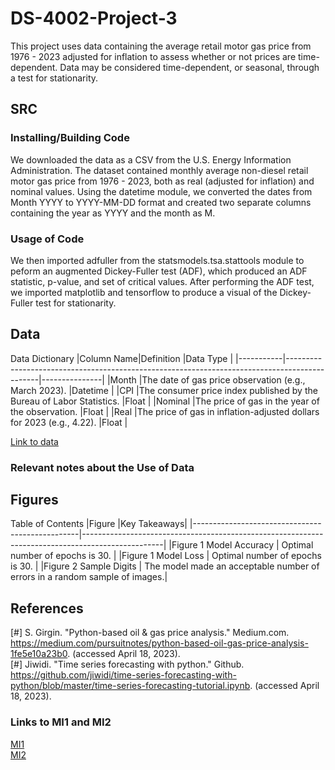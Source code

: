 # DS-4002-Project-3
This project uses data containing the average retail motor gas price from 1976 - 2023 adjusted for inflation to assess whether or not prices are time-dependent. Data may be considered time-dependent, or seasonal, through a test for stationarity. 

## SRC
### Installing/Building Code
  We downloaded the data as a CSV from the U.S. Energy Information Administration. The dataset contained monthly average non-diesel retail motor gas price from 1976 - 2023, both as real (adjusted for inflation) and nominal values. Using the datetime module, we converted the dates from Month YYYY to YYYY-MM-DD format and created two separate columns containing the year as YYYY and the month as M.


### Usage of Code
  We then imported adfuller from the statsmodels.tsa.stattools module to peform an augmented Dickey-Fuller test (ADF), which produced an ADF statistic, p-value, and set of critical values. After performing the ADF test, we imported matplotlib and tensorflow to produce a visual of the Dickey-Fuller test for stationarity. 

## Data
Data Dictionary
|Column Name|Definition                                                                                    |Data Type      | 
|-----------|----------------------------------------------------------------------------------------------|---------------|
|Month |The date of gas price observation (e.g., March 2023).                             |Datetime        |
|CPI |The consumer price index published by the Bureau of Labor Statistics.    |Float        |
|Nominal      |The price of gas in the year of the observation.  |Float      |
|Real      |The price of gas in inflation-adjusted dollars for 2023 (e.g., 4.22).     |Float         |

[Link to data](https://github.com/avneetch/DS-4002-Project-3/blob/3715b5e2e6df349ab240e39c4735fe80adb80e76/Data/real_gas.csv)


### Relevant notes about the Use of Data

## Figures
Table of Contents
|Figure     |Key Takeaways| 
|-------------------------------------------------|--------------------------------------------------------------------------------------------------|
|Figure 1 Model Accuracy                   | Optimal number of epochs is 30. |
|Figure 1 Model Loss                  | Optimal number of epochs is 30. |
|Figure 2 Sample Digits | The model made an acceptable number of errors in a random sample of images.|

## References
[#] S. Girgin. "Python-based oil & gas price analysis." Medium.com. https://medium.com/pursuitnotes/python-based-oil-gas-price-analysis-1fe5e10a23b0. (accessed April 18, 2023).   
[#] Jiwidi. "Time series forecasting with python." Github. https://github.com/jiwidi/time-series-forecasting-with-python/blob/master/time-series-forecasting-tutorial.ipynb. (accessed April 18, 2023).  


### Links to MI1 and MI2
[MI1](https://docs.google.com/document/d/16KW47FVTcNRLVW94Ycd_IxVnLPN2BU77JGky71UFqJQ/edit?usp=share_link)  
[MI2](https://docs.google.com/document/d/1_ug_r5ILIBxlOvBHoCTClUHNrOUrktU2ir1bjQX7YkU/edit?usp=share_link)

